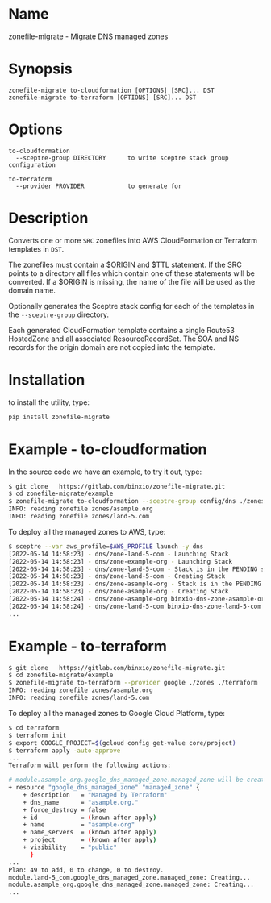 # Name
zonefile-migrate - Migrate DNS managed zones

# Synopsis
```text
zonefile-migrate to-cloudformation [OPTIONS] [SRC]... DST
zonefile-migrate to-terraform [OPTIONS] [SRC]... DST
```
# Options
```
to-cloudformation
  --sceptre-group DIRECTORY      to write sceptre stack group configuration
  
to-terraform
  --provider PROVIDER            to generate for  
```

# Description
Converts one or more `SRC` zonefiles into AWS CloudFormation or Terraform templates in
`DST`. 

The zonefiles must contain a $ORIGIN and $TTL statement. If the SRC points
to a directory all files which contain one of these statements will be
converted. If a $ORIGIN is missing, the name of the file will be used as the
domain name.

Optionally generates the Sceptre stack config for each of the
templates in the `--sceptre-group` directory.

Each generated CloudFormation template contains a single Route53 HostedZone
and all associated ResourceRecordSet. The SOA and NS records for the origin
domain are not copied into the template.

# Installation
to install the utility, type:

```bash
pip install zonefile-migrate
```

# Example - to-cloudformation
In the source code we have an example, to try it out, type:

```bash
$ git clone   https://gitlab.com/binxio/zonefile-migrate.git
$ cd zonefile-migrate/example
$ zonefile-migrate to-cloudformation --sceptre-group config/dns ./zones ./templates/dns
INFO: reading zonefile zones/asample.org
INFO: reading zonefile zones/land-5.com

```
To deploy all the managed zones to AWS, type:

```bash
$ sceptre --var aws_profile=$AWS_PROFILE launch -y dns
[2022-05-14 14:58:23] - dns/zone-land-5-com - Launching Stack
[2022-05-14 14:58:23] - dns/zone-example-org - Launching Stack
[2022-05-14 14:58:23] - dns/zone-land-5-com - Stack is in the PENDING state
[2022-05-14 14:58:23] - dns/zone-land-5-com - Creating Stack
[2022-05-14 14:58:23] - dns/zone-asample-org - Stack is in the PENDING state
[2022-05-14 14:58:23] - dns/zone-asample-org - Creating Stack
[2022-05-14 14:58:24] - dns/zone-asample-org binxio-dns-zone-asample-org AWS::CloudFormation::Stack CREATE_IN_PROGRESS User Initiated
[2022-05-14 14:58:24] - dns/zone-land-5-com binxio-dns-zone-land-5-com AWS::CloudFormation::Stack CREATE_IN_PROGRESS User Initiated
...
```

# Example - to-terraform

```bash
$ git clone   https://gitlab.com/binxio/zonefile-migrate.git
$ cd zonefile-migrate/example
$ zonefile-migrate to-terraform --provider google ./zones ./terraform
INFO: reading zonefile zones/asample.org
INFO: reading zonefile zones/land-5.com
```

To deploy all the managed zones to Google Cloud Platform, type:

```bash
$ cd terraform 
$ terraform init
$ export GOOGLE_PROJECT=$(gcloud config get-value core/project)
$ terraform apply -auto-approve
...
Terraform will perform the following actions:

# module.asample_org.google_dns_managed_zone.managed_zone will be created
+ resource "google_dns_managed_zone" "managed_zone" {
    + description   = "Managed by Terraform"
    + dns_name      = "asample.org."
    + force_destroy = false
    + id            = (known after apply)
    + name          = "asample-org"
    + name_servers  = (known after apply)
    + project       = (known after apply)
    + visibility    = "public"
      }
...
Plan: 49 to add, 0 to change, 0 to destroy.
module.land-5_com.google_dns_managed_zone.managed_zone: Creating...
module.asample_org.google_dns_managed_zone.managed_zone: Creating...
...
```
